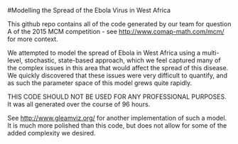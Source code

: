 #Modelling the Spread of the Ebola Virus in West Africa

This github repo contains all of the code generated by our team for question A of the 
2015 MCM competition - see http://www.comap-math.com/mcm/ for more context. 

We attempted to model the spread of Ebola in West Africa using a multi-level, stochastic, 
state-based approach, which we feel captured many of the complex issues in this area
that would affect the spread of this disease. We quickly discovered that these issues
were very difficult to quantify, and as such the parameter space of this model
grews quite rapidly.

THIS CODE SHOULD NOT BE USED FOR ANY PROFESSIONAL PURPOSES. It was all generated over
the course of 96 hours. 

See http://www.gleamviz.org/ for another implementation of such a model. It is much more
polished than this code, but does not allow for some of the added complexity we desired.
